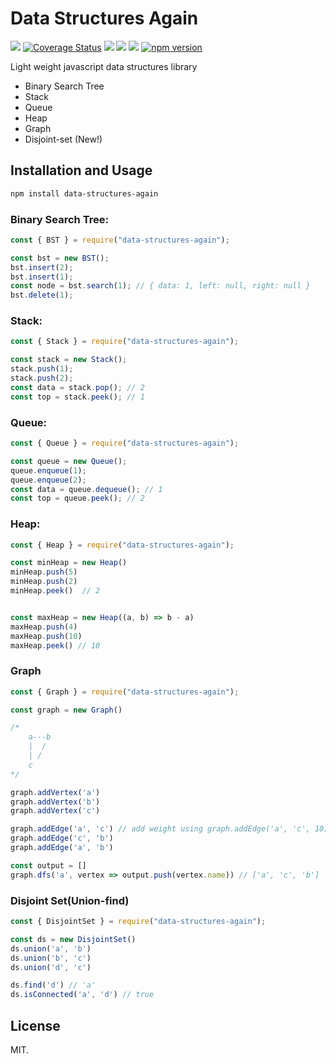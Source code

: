 # Data Structures Again

<p align="">
    <a href="https://travis-ci.com/divyanshyadav/data-structures-again" target="_blank"><img src="https://travis-ci.com/divyanshyadav/data-structures-again.svg?branch=master"></a>
<a href='https://coveralls.io/github/divyanshyadav/data-structures-again?branch=master' target="_blank"><img src='https://img.shields.io/coveralls/github/divyanshyadav/data-structures-again.svg?color=rgb%286%2C200%2C6%29' alt='Coverage Status' /></a>
<!--     <a href="https://snyk.io/test/github/divyanshyadav/data-structures-again?targetFile=package.json"><img src="https://snyk.io/test/github/divyanshyadav/data-structures-again/badge.svg?targetFile=package.json" alt="Known Vulnerabilities" data-canonical-src="https://snyk.io/test/github/divyanshyadav/data-structures-again?targetFile=package.json" style="max-width:100%;"></a> -->
<!--     <a href="https://codeclimate.com/github/divyanshyadav/data-structures-again/maintainability" target="_blank"><img alt="Code Climate maintainability (percentage)" src="https://img.shields.io/codeclimate/maintainability-percentage/divyanshyadav/data-structures-again.svg?color=rga%286%2C200%2C6%29"></a> -->
    <a href="https://codeclimate.com/github/divyanshyadav/data-structures-again/maintainability"><img src="https://api.codeclimate.com/v1/badges/33faeb47e1b3a9471e94/maintainability" /></a>
    <a href="https://david-dm.org/divyanshyadav/data-structures-again" title="dependencies status" target="_blank"><img src="https://david-dm.org/divyanshyadav/data-structures-again/status.svg"/></a>
    <a href="https://david-dm.org/divyanshyadav/data-structures-again?type=dev" title="devDependencies status" target="_blank"><img src="https://david-dm.org/divyanshyadav/data-structures-again/dev-status.svg"/></a>
        <a href="https://badge.fury.io/js/data-structures-again" target="_blank"><img src="https://badge.fury.io/js/data-structures-again.svg" alt="npm version"></a>
</p>


Light weight javascript data structures library

- Binary Search Tree
- Stack
- Queue
- Heap
- Graph
- Disjoint-set (New!)

## Installation and Usage

```bash
npm install data-structures-again
```

### Binary Search Tree:

```js
const { BST } = require("data-structures-again");

const bst = new BST();
bst.insert(2);
bst.insert(1);
const node = bst.search(1); // { data: 1, left: null, right: null }
bst.delete(1);
```

### Stack:

```js
const { Stack } = require("data-structures-again");

const stack = new Stack();
stack.push(1);
stack.push(2);
const data = stack.pop(); // 2
const top = stack.peek(); // 1
```

### Queue:

```js
const { Queue } = require("data-structures-again");

const queue = new Queue();
queue.enqueue(1);
queue.enqueue(2);
const data = queue.dequeue(); // 1
const top = queue.peek(); // 2
```

### Heap:

```js
const { Heap } = require("data-structures-again");

const minHeap = new Heap()
minHeap.push(5)
minHeap.push(2)
minHeap.peek()  // 2


const maxHeap = new Heap((a, b) => b - a)
maxHeap.push(4)
maxHeap.push(10)
maxHeap.peek() // 10

```

### Graph

```js
const { Graph } = require("data-structures-again");

const graph = new Graph()

/*
    a---b
    |  /    
    | /
    c
*/

graph.addVertex('a')
graph.addVertex('b')
graph.addVertex('c')

graph.addEdge('a', 'c') // add weight using graph.addEdge('a', 'c', 10)
graph.addEdge('c', 'b')
graph.addEdge('a', 'b')

const output = []
graph.dfs('a', vertex => output.push(vertex.name)) // ['a', 'c', 'b']

```

### Disjoint Set(Union-find)

```js
const { DisjointSet } = require("data-structures-again");

const ds = new DisjointSet()
ds.union('a', 'b')
ds.union('b', 'c')
ds.union('d', 'c')

ds.find('d') // 'a'
ds.isConnected('a', 'd') // true

```

## License

MIT.
